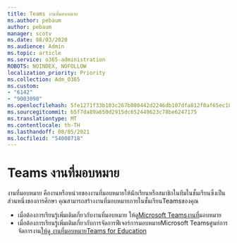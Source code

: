 ```yaml
---
title: Teams งานที่มอบหมาย
ms.author: pebaum
author: pebaum
manager: scotv
ms.date: 08/03/2020
ms.audience: Admin
ms.topic: article
ms.service: o365-administration
ROBOTS: NOINDEX, NOFOLLOW
localization_priority: Priority
ms.collection: Adm_O365
ms.custom:
- "6142"
- "9003098"
ms.openlocfilehash: 5fe1271f33b103c267b080442d2246db107dfa812f0af65ec1808dd1cd640a4e
ms.sourcegitcommit: b5f7da89a650d2915dc652449623c78be6247175
ms.translationtype: MT
ms.contentlocale: th-TH
ms.lasthandoff: 08/05/2021
ms.locfileid: "54008718"
---
```

# <a name="teams-assignments"></a>Teams งานที่มอบหมาย

งานที่มอบหมาย คืองานหรือหน่วยของงานที่มอบหมายให้นักเรียนหรือสมาชิกในทีมในชั้นเรียนซึ่งเป็นส่วนหนึ่งของการศึกษา คุณสามารถสร้างงานที่มอบหมายภายในชั้นเรียนTeamsของคุณ

- เมื่อต้องการเรียนรู้เพิ่มเติมเกี่ยวกับงานที่มอบหมาย ให้ดู[Microsoft Teamsงานที่](https://support.microsoft.com/en-us/office/microsoft-teams-5aa4431a-8a3c-4aa5-87a6-b6401abea114#ID0EAABAAA=Assignments)มอบหมาย
- เมื่อต้องการเรียนรู้เพิ่มเติมเกี่ยวกับการจัดการฟีเจอร์การมอบหมายMicrosoft Teamsศูนย์การจัดการงาน[ให้ดู งานที่มอบหมายTeams for Education](https://docs.microsoft.com/microsoftteams/expand-teams-across-your-org/assignments-in-teams)